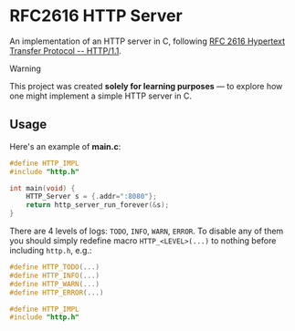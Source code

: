 # RFC2616 HTTP Server

An implementation of an HTTP server in C, following [RFC 2616 Hypertext
Transfer Protocol -- HTTP/1.1](https://www.rfc-editor.org/rfc/rfc2616).

> [!WARNING]
> This project was created **solely for learning purposes** — to explore how
> one might implement a simple HTTP server in C.

## Usage

Here's an example of **main.c**:
```c
#define HTTP_IMPL
#include "http.h"

int main(void) {
    HTTP_Server s = {.addr=":8080"};
    return http_server_run_forever(&s);
}
```

There are 4 levels of logs: `TODO`, `INFO`, `WARN`, `ERROR`. To disable any of
them you should simply redefine macro `HTTP_<LEVEL>(...)` to nothing before
including `http.h`, e.g.:
```c
#define HTTP_TODO(...)
#define HTTP_INFO(...)
#define HTTP_WARN(...)
#define HTTP_ERROR(...)

#define HTTP_IMPL
#include "http.h"
```
